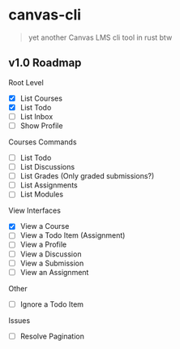 # canvas-cli

> yet another Canvas LMS cli tool in rust btw

## v1.0 Roadmap

Root Level

- [x] List Courses
- [x] List Todo
- [ ] List Inbox
- [ ] Show Profile

Courses Commands

- [ ] List Todo
- [ ] List Discussions
- [ ] List Grades (Only graded submissions?)
- [ ] List Assignments
- [ ] List Modules

View Interfaces

- [x] View a Course
- [ ] View a Todo Item (Assignment)
- [ ] View a Profile
- [ ] View a Discussion
- [ ] View a Submission
- [ ] View an Assignment

Other

- [ ] Ignore a Todo Item

Issues

- [ ] Resolve Pagination
